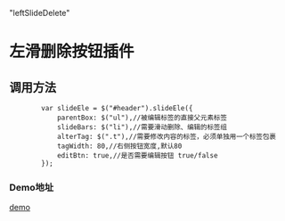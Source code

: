 "leftSlideDelete" 
# 左滑删除按钮插件
## 调用方法
```
        var slideEle = $("#header").slideEle({
            parentBox: $("ul"),//被编辑标签的直接父元素标签
            slideBars: $("li"),//需要滑动删除、编辑的标签组
            alterTag: $(".t"),//需要修改内容的标签，必须单独用一个标签包裹
            tagWidth: 80,//右侧按钮宽度,默认80
            editBtn: true,//是否需要编辑按钮 true/false
        });
```


### Demo地址
[demo](https://13212397668.github.io/leftSlideDelete/%E5%B7%A6%E6%BB%91%E5%88%A0%E9%99%A4%E6%8C%89%E9%92%AE%E6%8F%92%E4%BB%B6/demo.html)
